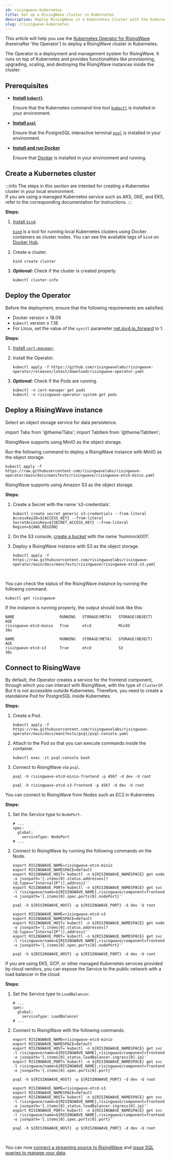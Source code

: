 ```yaml
---
id: risingwave-kubernetes
title: Set up a RisingWave cluster in Kubernetes
description: Deploy RisingWave in a Kubernetes cluster with the Kubernetes Operator for RisingWave.
slug: /risingwave-kubernetes
---
```


This article will help you use the [Kubernetes Operator for RisingWave](https://github.com/risingwavelabs/risingwave-operator) (hereinafter ‘the Operator’) to deploy a RisingWave cluster in Kubernetes.

The Operator is a deployment and management system for RisingWave. It runs on top of Kubernetes and provides functionalities like provisioning, upgrading, scaling, and destroying the RisingWave instances inside the cluster. 

## Prerequisites

* **[Install `kubectl`](http://pwittrock.github.io/docs/tasks/tools/install-kubectl/)**

    Ensure that the Kubernetes command-line tool [`kubectl`](https://kubernetes.io/docs/reference/kubectl/) is installed in your environment.

* **[Install `psql`](/guides/install-psql-without-full-postgres.md)**

    Ensure that the PostgreSQL interactive terminal [`psql`](https://www.postgresql.org/docs/current/app-psql.html) is installed in your environment.

* **[Install and run Docker](https://docs.docker.com/get-docker/)**
    
    Ensure that [Docker](https://docs.docker.com/desktop/) is installed in your environment and running.



## Create a Kubernetes cluster

:::info
The steps in this section are intented for creating a Kubernetes cluster in your local environment.<br/>If you are using a managed Kubernetes service such as AKS, GKE, and EKS, refer to the corresponding documentation for instructions.
:::

**Steps:**

1. [Install `kind`](https://kind.sigs.k8s.io/docs/user/quick-start#installation).

    [`kind`](https://kind.sigs.k8s.io/) is a tool for running local Kubernetes clusters using Docker containers as cluster nodes. You can see the available tags of `kind` on [Docker Hub](https://hub.docker.com/r/kindest/node/tags).

1. Create a cluster.

    ```shell
    kind create cluster
    ```

1. ***Optional:*** Check if the cluster is created properly.

    ```shell
    kubectl cluster-info
    ```

## Deploy the Operator

Before the deployment, ensure that the following requirements are satisfied.

* Docker version ≥ 18.09
* `kubectl` version ≥ 1.18
* For Linux, set the value of the `sysctl` parameter [net.ipv4.ip_forward](https://linuxconfig.org/how-to-turn-on-off-ip-forwarding-in-linux) to 1.

**Steps:**

1. [Install `cert-manager`](https://cert-manager.io/docs/installation/).

1. Install the Operator.

    ```shell
    kubectl apply -f https://github.com/risingwavelabs/risingwave-operator/releases/latest/download/risingwave-operator.yaml
    ```

1. ***Optional:*** Check if the Pods are running.

    ```shell
    kubectl -n cert-manager get pods
    kubectl -n risingwave-operator-system get pods
    ```

## Deploy a RisingWave instance

Select an object storage service for data persistence.

import Tabs from '@theme/Tabs';
import TabItem from '@theme/TabItem';

<Tabs groupId="storage_selection">
<TabItem value="minio" label="etcd+MinIO">

RisingWave supports using MinIO as the object storage.

Run the following command to deploy a RisingWave instance with MinIO as the object storage.

```shell
kubectl apply -f https://raw.githubusercontent.com/risingwavelabs/risingwave-operator/main/docs/manifests/risingwave/risingwave-etcd-minio.yaml
```

</TabItem>
<TabItem value="s3" label="etcd+S3">

RisingWave supports using Amazon S3 as the object storage.

**Steps:**

1. Create a Secret with the name ‘s3-credentials’.

    ```shell
    kubectl create secret generic s3-credentials --from-literal AccessKeyID=${ACCESS_KEY} --from-literal SecretAccessKey=${SECRET_ACCESS_KEY} --from-literal Region=${AWS_REGION}
    ```

1. On the S3 console, [create a bucket](https://docs.aws.amazon.com/AmazonS3/latest/userguide/create-bucket-overview.html) with the name ‘hummock001’.

1. Deploy a RisingWave instance with S3 as the object storage.

    ```shell
    kubectl apply -f https://raw.githubusercontent.com/risingwavelabs/risingwave-operator/main/docs/manifests/risingwave/risingwave-etcd-s3.yaml
    ```

</TabItem>
</Tabs>

<br />

You can check the status of the RisingWave instance by running the following command.

```shell
kubectl get risingwave
```

If the instance is running properly, the output should look like this:

<Tabs groupId="storage_selection">
<TabItem value="minio" label="etcd+MinIO">

```
NAME                    RUNNING   STORAGE(META)   STORAGE(OBJECT)   AGE
risingwave-etcd-minio   True      etcd            MinIO             30s
```

</TabItem>
<TabItem value="s3" label="etcd+S3">

```
NAME                    RUNNING   STORAGE(META)   STORAGE(OBJECT)   AGE
risingwave-etcd-s3      True      etcd            S3                30s
```

</TabItem>
</Tabs>


## Connect to RisingWave

<Tabs>
<TabItem value="clusterip" label="ClusterIP">

By default, the Operator creates a service for the frontend component, through which you can interact with RisingWave, with the type of `ClusterIP`. But it is not accessible outside Kubernetes. Therefore, you need to create a standalone Pod for PostgreSQL inside Kubernetes.

**Steps:**

1. Create a Pod.

    ```shell
    kubectl apply -f https://raw.githubusercontent.com/risingwavelabs/risingwave-operator/main/docs/manifests/psql/psql-console.yaml
    ```

1. Attach to the Pod so that you can execute commands inside the container.

    ```shell
    kubectl exec -it psql-console bash
    ```

1. Connect to RisingWave via `psql`.
    <Tabs groupId="storage_selection">
    <TabItem value="minio" label="etcd+MinIO">

    ```shell
    psql -h risingwave-etcd-minio-frontend -p 4567 -d dev -U root
    ```

    </TabItem>
    <TabItem value="s3" label="etcd+S3">

    ```shell
    psql -h risingwave-etcd-s3-frontend -p 4567 -d dev -U root
    ```

    </TabItem>
    </Tabs>


</TabItem>
<TabItem value="nodeport" label="NodePort" >

You can connect to RisingWave from Nodes such as EC2 in Kubernetes

**Steps:**

1. Set the Service type to `NodePort`.

    ```
    # ...
    spec:
      global:
        serviceType: NodePort
    # ...
    ```

1. Connect to RisingWave by running the following commands on the Node.
    <Tabs groupId="storage_selection">
    <TabItem value="minio" label="etcd+MinIO">

    ```shell
    export RISINGWAVE_NAME=risingwave-etcd-minio
    export RISINGWAVE_NAMESPACE=default
    export RISINGWAVE_HOST=`kubectl -n ${RISINGWAVE_NAMESPACE} get node -o jsonpath='{.items[0].status.addresses[?(@.type=="InternalIP")].address}'`
    export RISINGWAVE_PORT=`kubectl -n ${RISINGWAVE_NAMESPACE} get svc -l risingwave/name=${RISINGWAVE_NAME},risingwave/component=frontend -o jsonpath='{.items[0].spec.ports[0].nodePort}'`

    psql -h ${RISINGWAVE_HOST} -p ${RISINGWAVE_PORT} -d dev -U root
    ```

    </TabItem>
    <TabItem value="s3" label="etcd+S3">

    ```shell
    export RISINGWAVE_NAME=risingwave-etcd-s3
    export RISINGWAVE_NAMESPACE=default
    export RISINGWAVE_HOST=`kubectl -n ${RISINGWAVE_NAMESPACE} get node -o jsonpath='{.items[0].status.addresses[?(@.type=="InternalIP")].address}'`
    export RISINGWAVE_PORT=`kubectl -n ${RISINGWAVE_NAMESPACE} get svc -l risingwave/name=${RISINGWAVE_NAME},risingwave/component=frontend -o jsonpath='{.items[0].spec.ports[0].nodePort}'`

    psql -h ${RISINGWAVE_HOST} -p ${RISINGWAVE_PORT} -d dev -U root
    ```

    </TabItem>
    </Tabs>


</TabItem>
<TabItem value="loadbalancer" label="LoadBalancer">

If you are using EKS, GCP, or other managed Kubernetes services provided by cloud vendors, you can expose the Service to the public network with a load balancer in the cloud. 

**Steps:**

1. Set the Service type to `LoadBalancer`.

    ```
    # ...
    spec:
      global:
        serviceType: LoadBalancer
    # ...
    ```

1. Connect to RisingWave with the following commands.
    <Tabs groupId="storage_selection">
    <TabItem value="minio" label="etcd+MinIO">

    ```shell
    export RISINGWAVE_NAME=risingwave-etcd-minio
    export RISINGWAVE_NAMESPACE=default
    export RISINGWAVE_HOST=`kubectl -n ${RISINGWAVE_NAMESPACE} get svc -l risingwave/name=${RISINGWAVE_NAME},risingwave/component=frontend -o jsonpath='{.items[0].status.loadBalancer.ingress[0].ip}'`
    export RISINGWAVE_PORT=`kubectl -n ${RISINGWAVE_NAMESPACE} get svc -l risingwave/name=${RISINGWAVE_NAME},risingwave/component=frontend -o jsonpath='{.items[0].spec.ports[0].port}'`

    psql -h ${RISINGWAVE_HOST} -p ${RISINGWAVE_PORT} -d dev -U root
    ```

    </TabItem>
    <TabItem value="s3" label="etcd+S3">

    ```shell
    export RISINGWAVE_NAME=risingwave-etcd-s3
    export RISINGWAVE_NAMESPACE=default
    export RISINGWAVE_HOST=`kubectl -n ${RISINGWAVE_NAMESPACE} get svc -l risingwave/name=${RISINGWAVE_NAME},risingwave/component=frontend -o jsonpath='{.items[0].status.loadBalancer.ingress[0].ip}'`
    export RISINGWAVE_PORT=`kubectl -n ${RISINGWAVE_NAMESPACE} get svc -l risingwave/name=${RISINGWAVE_NAME},risingwave/component=frontend -o jsonpath='{.items[0].spec.ports[0].port}'`

    psql -h ${RISINGWAVE_HOST} -p ${RISINGWAVE_PORT} -d dev -U root
    ```

    </TabItem>
    </Tabs>

</TabItem>
</Tabs>

<br />

You can now [connect a streaming source to RisingWave](sql/commands/sql-create-source.md) and [issue SQL queries to manage your data](risingwave-sql-101.md).


